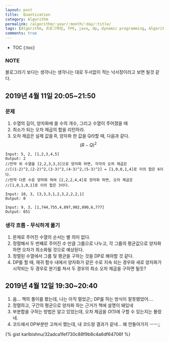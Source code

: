 ```yaml
---
layout: post
title:  Quantization
category: Algorithm
permalink: /algorithm/:year/:month/:day/:title/
tags: [Algorithm, 프로그래밍, 자바, java, dp, dynamic programming, Algorithm 풀이 해결 전략, 구종만, P244]
comments: true
---
```


* TOC
{:toc}

### NOTE
블로그라기 보다는 생각나는 생각나는 대로 두서없이 적는 낙서장이라고 보면 될것 같다.

## 2019년 4월 11일 20:05~21:50
### 문제
1. 수열의 길이, 양자화에 쓸 수의 개수, 그리고 수열이 주어졌을 때
2. 최소가 되는 오차 제곱의 합을 리턴하라.
3. 오차 제곱은 실제 값을 R, 양자화 한 값을 Q라할 때, 다음과 같다.$$(R-Q)^2$$

```
Input: 5, 2, [1,2,3,4,5]
Output: 2
//만약 위 수열을 [2,2,3,3,3]으로 양자화 하면, 각각의 오차 제곱은
//[(1-2)^2,(2-2)^2,(3-3)^2,(4-3)^2,(5-3)^2] = [1,0,0,1,4]로 이의 합은 6이다.
//만약 다른 수로 양자화 하여 [2,2,2,4,4]로 양자화 하면, 오차 제곱은
//[1,0,1,0,1]로 이의 합은 3이다.

Input: 10, 3, [3,3,3,1,2,3,2,2,2,1]
Output: 0

Input: 9, 3, [1,744,755,4,897,902,890,6,777]
Output: 651
```

### 생각 흐름 - 무식하게 풀기
1. 문제로 주어진 수열의 순서는 별 의미 없다.
2. 정렬해서 두 번째로 주어진 수 만큼 그룹으로 나누고, 각 그룹의 평균값으로 양자화하면 오차가 최소화될 것으로 예상된다.
3. 정렬된 수열에서 그룹 및 평균을 구하는 것을 DP로 해야할 것 같다.
4. DP를 할 때, 재귀 함수 내에서 양자화가 같은 수로 지속 되는 경우와 새로 양자화가 시작되는 두 경우로 분기를 쳐서 두 경우의 최소 오차 제곱을 구하면 될듯?

## 2019년 4월 12일 19:30~20:40
1. 음... 책의 풀이를 봤는데, 나는 아직 멀었군;; DP를 하는 방식이 잘못됐었어....
2. 정렬하고, 구간의 평균으로 양자화 하는 근거가 책에 설명이 돼있네
3. 부분합을 구하는 방법은 알고 있었는데, 오차 제곱을 $O(1)$에 구할 수 있는지는 몰랐네.
4. 코드에서 DP부분만 고쳐서 했는데, 내 코드랑 결과가 같네... 왜 안돌아가지 ㅡㅡ;;

{% gist karlbishnu/32adca1fef730c88f9b8c4a6df64706f %}
